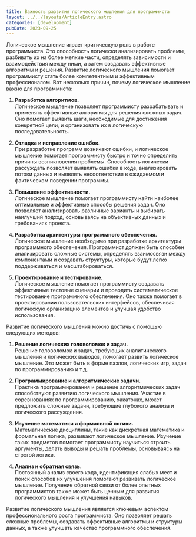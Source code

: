```yaml
---
title: Важность развития логического мышления для программиста
layout: ../../layouts/ArticleEntry.astro
categories: [development]
pubDate: 2023-09-25
---
```


Логическое мышление играет критическую роль в работе программиста. Это способность логически анализировать проблемы, разбивать их на более мелкие части, определять зависимости и взаимодействия между ними, а затем создавать эффективные алгоритмы и решения. Развитие логического мышления помогает программисту стать более компетентным и эффективным профессионалом. Вот несколько причин, почему логическое мышление важно для программиста:

1. **Разработка алгоритмов.**  
   Логическое мышление позволяет программисту разрабатывать и применять эффективные алгоритмы для решения сложных задач. Оно помогает выявить шаги, необходимые для достижения конкретной цели, и организовать их в логическую последовательность.

2. **Отладка и исправление ошибок.**  
   При разработке программ возникают ошибки, и логическое мышление помогает программисту быстро и точно определить причины возникновения проблемы. Способность логически рассуждать позволяет выявлять ошибки в коде, анализировать потоки данных и выявлять несоответствия в ожидаемом и фактическом поведении программы.

3. **Повышение эффективности.**  
   Логическое мышление помогает программисту найти наиболее оптимальные и эффективные способы решения задач. Оно позволяет анализировать различные варианты и выбирать наилучший подход, основываясь на объективных данных и требованиях проекта.

4. **Разработка архитектуры программного обеспечения.**  
   Логическое мышление необходимо при разработке архитектуры программного обеспечения. Программист должен быть способен анализировать сложные системы, определять взаимосвязи между компонентами и создавать структуры, которые будут легко поддерживаться и масштабироваться.

5. **Проектирование и тестирование.**  
   Логическое мышление помогает программисту создавать эффективные тестовые сценарии и проводить систематическое тестирование программного обеспечения. Оно также помогает в проектировании пользовательских интерфейсов, обеспечивая логическую организацию элементов и улучшая удобство использования.

Развитие логического мышления можно достичь с помощью следующих методов:

1. **Решение логических головоломок и задач.**  
   Решение головоломок и задач, требующих аналитического мышления и логических выводов, помогает развить логическое мышление. Это может быть в форме пазлов, логических игр, задач по программированию и т.д.

2. **Программирование и алгоритмические задачи.**  
   Практика программирования и решение алгоритмических задач способствуют развитию логического мышления. Участие в соревнованиях по программированию, хакатонах, может предложить сложные задачи, требующие глубокого анализа и логического рассуждения.

3. **Изучение математики и формальной логики.**  
   Математические дисциплины, такие как дискретная математика и формальная логика, развивают логическое мышление. Изучение таких предметов помогает программисту научиться строить аргументы, делать выводы и решать проблемы, основываясь на строгой логике.

4. **Анализ и обратная связь.**  
   Постоянный анализ своего кода, идентификация слабых мест и поиск способов их улучшения помогают развивать логическое мышление. Получение обратной связи от более опытных программистов также может быть ценным для развития логического мышления и улучшения навыков.

Развитие логического мышления является ключевым аспектом профессионального роста программиста. Оно позволяет решать сложные проблемы, создавать эффективные алгоритмы и структуры данных, а также улучшать качество программного обеспечения.
